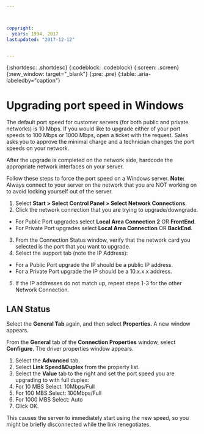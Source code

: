 ```yaml
---



copyright:
  years: 1994, 2017
lastupdated: "2017-12-12"


---
```


{:shortdesc: .shortdesc}
{:codeblock: .codeblock}
{:screen: .screen}
{:new_window: target="_blank"}
{:pre: .pre}
{:table: .aria-labeledby="caption"}

# Upgrading port speed in Windows

The default port speed for customer servers (for both public and private networks) is 10 Mbps. If you would like to upgrade either of your port speeds to 100 Mbps or 1000 Mbps, open a ticket with the request. Sales asks you to approve the minimal charge and a technician changes the port speeds on your network.

After the upgrade is completed on the network side, hardcode the appropriate network interfaces on your server.

Follow these steps to force the port speed on a Windows server. **Note:** Always connect to your server on the network that you are NOT working on to avoid locking yourself out of the server.

1. Select **Start > Select Control Panel > Select Network Connections**.
2. Click the network connection that you are trying to upgrade/downgrade.
  * For Public Port upgrades select **Local Area Connection 2** OR **FrontEnd**.
  * For Private Port upgrades select **Local Area Connection** OR **BackEnd**.
3. From the Connection Status window, verify that the network card you selected is the port that you want to upgrade.
4. Select the support tab (note the IP Address):
  * For a Public Port upgrade the IP should be a public IP address.
  * For a Private Port upgrade the IP should be a 10.x.x.x address.
5. If the IP addresses do not match up, repeat steps 1-3 for the other Network Connection.

## LAN Status

Select the **General Tab** again, and then select **Properties.** A new window appears.

From the **General** tab of the **Connection Properties** window, select **Configure**. The driver properties window appears.

1. Select the **Advanced** tab.
2. Select **Link Speed&Duplex** from the property list.
3. Select the **Value** tab to the right and set the port speed you are upgrading to with full duplex:
  1. For 10 MBS Select: 10Mbps/Full
  2. For 100 MBS Select: 100Mbps/Full
  3. For 1000 MBS Select: Auto
4. Click OK.  

This causes the server to immediately start using the new speed, so you might be briefly disconnected while the link renegotiates.
